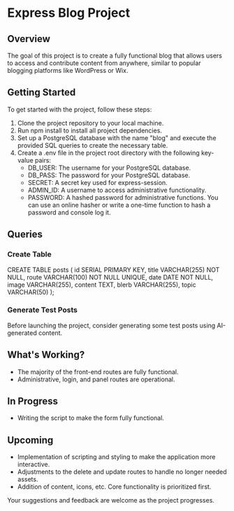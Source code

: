 # Express Blog Project

## Overview
The goal of this project is to create a fully functional blog that allows users to access and contribute content from anywhere, similar to popular blogging platforms like WordPress or Wix.

## Getting Started
To get started with the project, follow these steps:

1. Clone the project repository to your local machine.
2. Run npm install to install all project dependencies.
3. Set up a PostgreSQL database with the name "blog" and execute the provided SQL queries to create the necessary table.
4. Create a .env file in the project root directory with the following key-value pairs:
    - DB_USER: The username for your PostgreSQL database.
    - DB_PASS: The password for your PostgreSQL database.
    - SECRET: A secret key used for express-session.
    - ADMIN_ID: A username to access administrative functionality.
    - PASSWORD: A hashed password for administrative functions. You can use an online hasher or write a one-time function to hash a password and console log it.

## Queries

### Create Table
CREATE TABLE posts (
    id SERIAL PRIMARY KEY,
    title VARCHAR(255) NOT NULL,
    route VARCHAR(100) NOT NULL UNIQUE,
    date DATE NOT NULL,
    image VARCHAR(255),
    content TEXT,
    blerb VARCHAR(255),
    topic VARCHAR(50)
);

### Generate Test Posts
Before launching the project, consider generating some test posts using AI-generated content.

## What's Working?
- The majority of the front-end routes are fully functional.
- Administrative, login, and panel routes are operational.

## In Progress
- Writing the script to make the form fully functional.

## Upcoming
- Implementation of scripting and styling to make the application more interactive.
- Adjustments to the delete and update routes to handle no longer needed assets.
- Addition of content, icons, etc. Core functionality is prioritized first.

Your suggestions and feedback are welcome as the project progresses.


